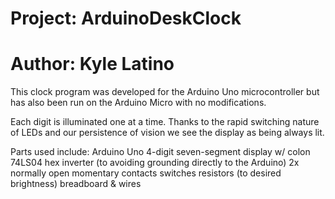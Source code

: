 # Project: ArduinoDeskClock
# Author: Kyle Latino

This clock program was developed for the Arduino Uno microcontroller but has also been run on the Arduino Micro with no modifications.

Each digit is illuminated one at a time. Thanks to the rapid switching nature of LEDs and our persistence of vision we see the display as being always lit.

Parts used include:
	Arduino Uno
	4-digit seven-segment display w/ colon
	74LS04 hex inverter (to avoiding grounding directly to the Arduino)
	2x normally open momentary contacts switches
	resistors (to desired brightness)
	breadboard & wires
